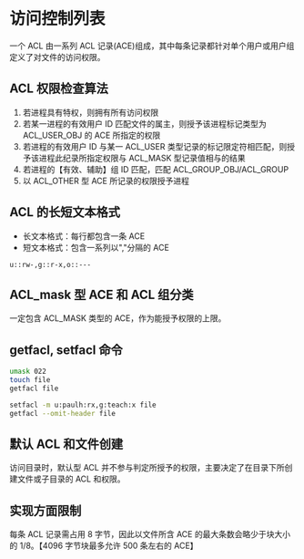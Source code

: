 # 访问控制列表

一个 ACL 由一系列 ACL 记录(ACE)组成，其中每条记录都针对单个用户或用户组定义了对文件的访问权限。

## ACL 权限检查算法

1. 若进程具有特权，则拥有所有访问权限
2. 若某一进程的有效用户 ID 匹配文件的属主，则授予该进程标记类型为 ACL_USER_OBJ 的 ACE 所指定的权限
3. 若进程的有效用户 ID 与某一 ACL_USER 类型记录的标记限定符相匹配，则授予该进程此纪录所指定权限与 ACL_MASK 型记录值相与的结果
4. 若进程的【有效、辅助】组 ID 匹配，匹配 ACL_GROUP_OBJ/ACL_GROUP
5. 以 ACL_OTHER 型 ACE 所记录的权限授予进程

## ACL 的长短文本格式

- 长文本格式：每行都包含一条 ACE
- 短文本格式：包含一系列以","分隔的 ACE

`u::rw-,g::r-x,o::---`

## ACL_mask 型 ACE 和 ACL 组分类

一定包含 ACL_MASK 类型的 ACE，作为能授予权限的上限。

## getfacl, setfacl 命令

```sh
umask 022
touch file
getfacl file

setfacl -m u:paulh:rx,g:teach:x file
getfacl --omit-header file
```

## 默认 ACL 和文件创建

访问目录时，默认型 ACL 并不参与判定所授予的权限，主要决定了在目录下所创建文件或子目录的 ACL 和权限。

## 实现方面限制

每条 ACL 记录需占用 8 字节，因此以文件所含 ACE 的最大条数会略少于块大小的 1/8。【4096 字节块最多允许 500 条左右的 ACE】
